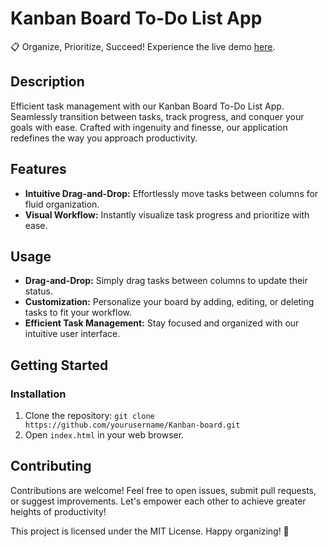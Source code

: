 # Kanban Board To-Do List App

📋 Organize, Prioritize, Succeed! Experience the live demo [here](https://ahmed5353.github.io/Kanban-board/).

## Description

Efficient task management with our Kanban Board To-Do List App. Seamlessly transition between tasks, track progress, and conquer your goals with ease. Crafted with ingenuity and finesse, our application redefines the way you approach productivity.

## Features

- **Intuitive Drag-and-Drop:** Effortlessly move tasks between columns for fluid organization.
- **Visual Workflow:** Instantly visualize task progress and prioritize with ease.


## Usage

- **Drag-and-Drop:** Simply drag tasks between columns to update their status.
- **Customization:** Personalize your board by adding, editing, or deleting tasks to fit your workflow.
- **Efficient Task Management:** Stay focused and organized with our intuitive user interface.

## Getting Started

### Installation

1. Clone the repository: `git clone https://github.com/yourusername/Kanban-board.git`
2. Open `index.html` in your web browser.

## Contributing

Contributions are welcome! Feel free to open issues, submit pull requests, or suggest improvements. Let's empower each other to achieve greater heights of productivity!

This project is licensed under the MIT License. Happy organizing! 🚀

